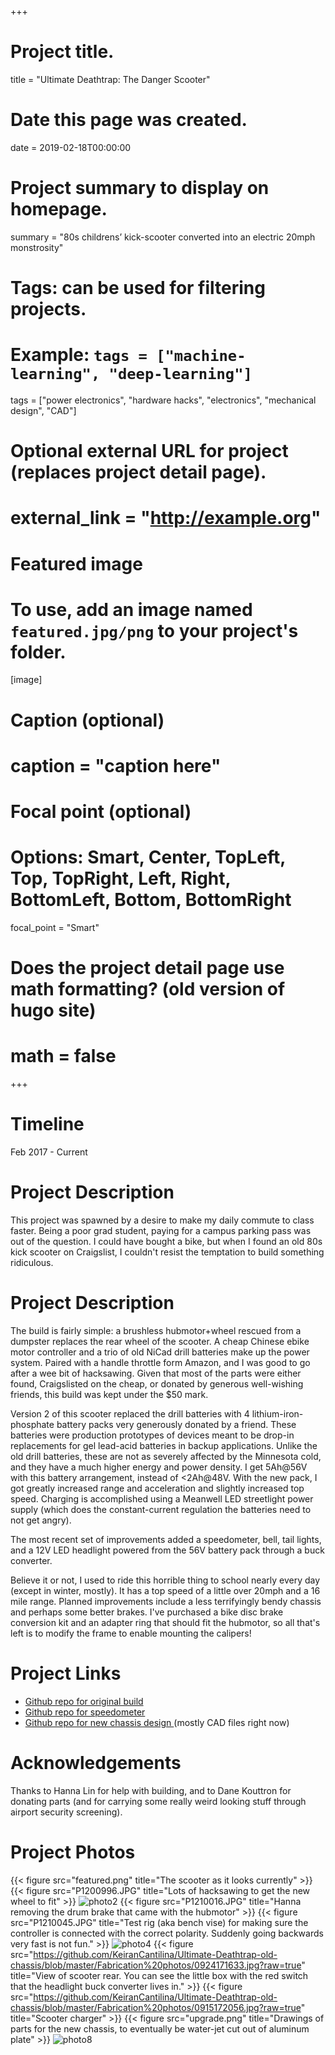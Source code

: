 +++
# Project title.
title = "Ultimate Deathtrap: The Danger Scooter"

# Date this page was created.
date = 2019-02-18T00:00:00

# Project summary to display on homepage.
summary = "80s childrens’ kick-scooter converted into an electric 20mph monstrosity"

# Tags: can be used for filtering projects.
# Example: `tags = ["machine-learning", "deep-learning"]`
tags = ["power electronics", "hardware hacks", "electronics", "mechanical design", "CAD"]

# Optional external URL for project (replaces project detail page).
# external_link = "http://example.org"

# Featured image
# To use, add an image named `featured.jpg/png` to your project's folder.
[image]
# Caption (optional)
#  caption = "caption here"

# Focal point (optional)
# Options: Smart, Center, TopLeft, Top, TopRight, Left, Right, BottomLeft, Bottom, BottomRight
  focal_point = "Smart"

# Does the project detail page use math formatting? (old version of hugo site)
# math = false

+++

# Timeline
Feb 2017 - Current

# Project Description
This project was spawned by a desire to make my daily commute to class faster. Being a poor grad student, paying for a campus parking pass was out of the question. I could have bought a bike, but when I found an old 80s kick scooter on Craigslist, I couldn't resist the temptation to build something ridiculous.

# Project Description
The build is fairly simple: a brushless hubmotor+wheel rescued from a dumpster replaces the rear wheel of the scooter. A cheap Chinese ebike motor controller and a trio of old NiCad drill batteries make up the power system. Paired with a handle throttle form Amazon, and I was good to go after a wee bit of hacksawing. Given that most of the parts were either found, Craigslisted on the cheap, or donated by generous well-wishing friends, this build was kept under the $50 mark. 

Version 2 of this scooter replaced the drill batteries with 4 lithium-iron-phosphate battery packs very generously donated by a friend. These batteries were production prototypes of devices meant to be drop-in replacements for gel lead-acid batteries in backup applications. Unlike the old drill batteries, these are not as severely affected by the Minnesota cold, and they have a much higher energy and power density. I get 5Ah@56V with this battery arrangement, instead of <2Ah@48V. With the new pack, I got greatly increased range and acceleration and slightly increased top speed. Charging is accomplished using a Meanwell LED streetlight power supply (which does the constant-current regulation the batteries need to not get angry).

The most recent set of improvements added a speedometer, bell, tail lights, and a 12V LED headlight powered from the 56V battery pack through a buck converter.

Believe it or not, I used to ride this horrible thing to school nearly every day (except in winter, mostly). It has a top speed of a little over 20mph and a 16 mile range. Planned improvements include a less terrifyingly bendy chassis and perhaps some better brakes. I've purchased a bike disc brake conversion kit and an adapter ring that should fit the hubmotor, so all that's left is to modify the frame to enable mounting the calipers!
 

# Project Links
- [Github repo for original build](https://github.com/KeiranCantilina/Ultimate-Deathtrap-old-chassis)
- [Github repo for speedometer](https://github.com/KeiranCantilina/Arduino-Scooter-Speedometer)
- [Github repo for new chassis design ](https://github.com/KeiranCantilina/Ultimate-Deathtrap-New-Chassis) (mostly CAD files right now)


# Acknowledgements
Thanks to Hanna Lin for help with building, and to Dane Kouttron for donating parts (and for carrying some really weird looking stuff through airport security screening).


# Project Photos
{{< figure src="featured.png" title="The scooter as it looks currently" >}}
{{< figure src="P1200996.JPG" title="Lots of hacksawing to get the new wheel to fit" >}}
![photo2](P1210007.JPG)
{{< figure src="P1210016.JPG" title="Hanna removing the drum brake that came with the hubmotor" >}}
{{< figure src="P1210045.JPG" title="Test rig (aka bench vise) for making sure the controller is connected with the correct polarity. Suddenly going backwards very fast is not fun." >}}
![photo4](https://github.com/KeiranCantilina/Ultimate-Deathtrap-old-chassis/blob/master/Ultimate%20Deathtrap%20Revived/CIMG0080.JPG?raw=true)
{{< figure src="https://github.com/KeiranCantilina/Ultimate-Deathtrap-old-chassis/blob/master/Fabrication%20photos/0924171633.jpg?raw=true" title="View of scooter rear. You can see the little box with the red switch that the headlight buck converter lives in." >}}
{{< figure src="https://github.com/KeiranCantilina/Ultimate-Deathtrap-old-chassis/blob/master/Fabrication%20photos/0915172056.jpg?raw=true" title="Scooter charger" >}}
{{< figure src="upgrade.png" title="Drawings of parts for the new chassis, to eventually be water-jet cut out of aluminum plate" >}}
![photo8](https://github.com/KeiranCantilina/Ultimate-Deathtrap-New-Chassis/blob/master/Capture.PNG?raw=true)


